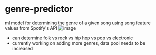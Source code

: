 # genre-predictor
ml model for determining the genre of a given song using song feature values from Spotify's API
![image](https://user-images.githubusercontent.com/50224596/157525203-5561b414-612c-4461-83ae-c1e07e6d9657.png)
- can determine folk vs rock vs hip hop vs pop vs electronic
- currently working on adding more genres, data pool needs to be increased
